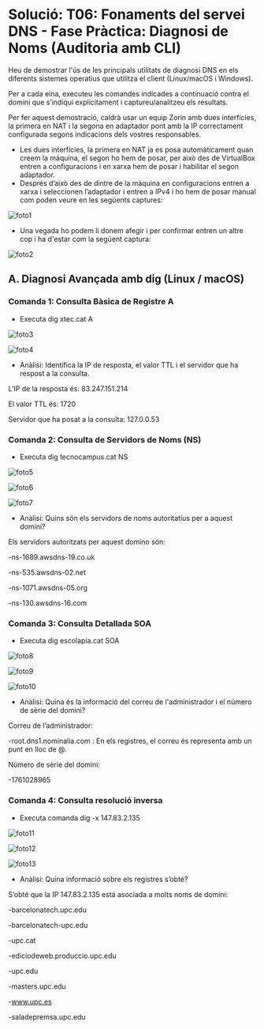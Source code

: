 # Solució: T06: Fonaments del servei DNS - Fase Pràctica: Diagnosi de Noms (Auditoria amb CLI)
Heu de demostrar l'ús de les principals utilitats de diagnosi DNS en els diferents sistemes operatius que utilitza el client (Linux/macOS i Windows).

Per a cada eina, executeu les comandes indicades a continuació contra el domini que s’indiqui explícitament i captureu/analitzeu els resultats.

Per fer aquest demostració, caldrà usar un equip Zorin amb dues interfícies, la primera en NAT i la segona en adaptador pont amb la IP correctament configurada segons indicacions dels vostres responsables.

- Les dues interfícies, la primera en NAT ja es posa automàticament quan creem la màquina, el segon ho hem de posar, per això des de VirtualBox entren a configuracions i en xarxa hem de posar i habilitar el segon adaptador.
- Després d’això des de dintre de la màquina en configuracions entren a xarxa i seleccionen l’adaptador  i entren a IPv4 i ho hem de posar manual com poden veure en les següents captures:

![foto1](img/6.1.png)

- Una vegada ho podem li donem afegir i per confirmar entren un altre cop i ha d'estar com la següent captura:

![foto2](img/6.2.png)

## A. Diagnosi Avançada amb dig (Linux / macOS)
### Comanda 1: Consulta Bàsica de Registre A

- Executa dig xtec.cat A

![foto3](img/6.3.png)

![foto4](img/6.4.png)

- Anàlisi: Identifica la IP de resposta, el valor TTL i el servidor que ha respost a la consulta.

L’IP de la resposta és: 83.247.151.214

El valor TTL és: 1720

Servidor que ha posat a la consulta: 127.0.0.53

### Comanda 2: Consulta de Servidors de Noms (NS)

- Executa dig tecnocampus.cat NS

![foto5](img/6.5.png)

![foto6](img/6.6.png)

![foto7](img/6.7.png)

- Anàlisi: Quins són els servidors de noms autoritatius per a aquest domini?

Els servidors autoritzats per aquest domino són:

-ns-1689.awsdns-19.co.uk

-ns-535.awsdns-02.net

-ns-1071.awsdns-05.org

-ns-130.awsdns-16.com

### Comanda 3: Consulta Detallada SOA

- Executa dig escolapia.cat SOA

![foto8](img/6.8.png)

![foto9](img/6.9.png)

![foto10](img/6.10.png)

- Anàlisi: Quina és la informació del correu de l'administrador i el número de sèrie del domini?

Correu de l’administrador: 

-root.dns1.nominalia.com : En els registres, el correu és representa amb un punt en lloc de @.

Número de sèrie del domini:

-1761028965

### Comanda 4: Consulta resolució inversa

- Executa comanda dig -x 147.83.2.135

![foto11](img/6.11.png)

![foto12](img/6.12.png)

![foto13](img/6.13.png)

- Anàlisi: Quina informació sobre els registres s’obté?

S’obté que la IP 147.83.2.135 está asociada a molts noms de domini:

-barcelonatech.upc.edu

-barcelonatech-upc.edu

-upc.cat

-ediciodeweb.produccio.upc.edu

-upc.edu

-masters.upc.edu

-www.upc.es

-saladepremsa.upc.edu











